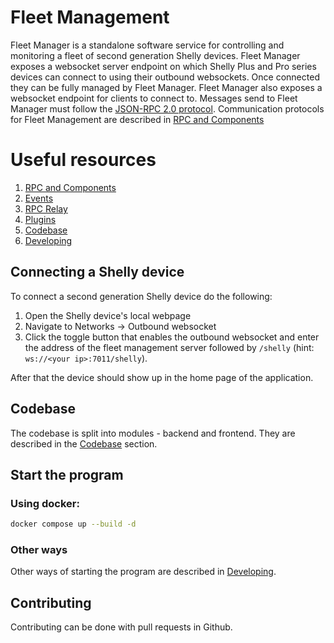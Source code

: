 # Fleet Management

Fleet Manager is a standalone software service for controlling and monitoring a fleet of second generation Shelly devices. Fleet Manager exposes a websocket server endpoint on which Shelly Plus and Pro series devices can connect to using their outbound websockets. Once connected they can be fully managed by Fleet Manager. Fleet Manager also exposes a websocket endpoint for clients to connect to. Messages send to Fleet Manager must follow the [JSON-RPC 2.0 protocol](https://www.jsonrpc.org/specification). Communication protocols for Fleet Management are described in [RPC and Components](./docs/rpc_and_components.md)

# Useful resources
1. [RPC and Components](./docs/rpc_and_components.md)
2. [Events](./docs/events.md)
3. [RPC Relay](./docs/rpc_relay.md)
4. [Plugins](./docs/plugins.md)
5. [Codebase](./docs/codebase.md)
6. [Developing](./docs/developing.md)
## Connecting a Shelly device

To connect a second generation Shelly device do the following:
1. Open the Shelly device's local webpage
2. Navigate to Networks -> Outbound websocket
3. Click the toggle button that enables the outbound websocket and enter the address of the fleet management server followed by `/shelly` (hint: `ws://<your ip>:7011/shelly`). 

After that the device should show up in the home page of the application.


## Codebase
The codebase is split into modules - backend and frontend. They are described in the [Codebase](./docs/codebase.md) section.
## Start the program

### Using docker:
```bash
docker compose up --build -d 
```

### Other ways
Other ways of starting the program are described in [Developing](./docs/developing.md).

## Contributing

Contributing can be done with pull requests in Github.
